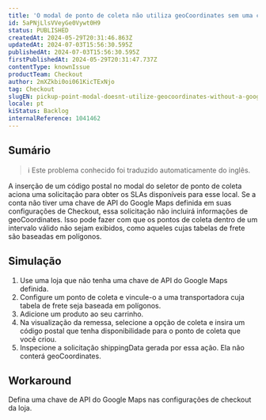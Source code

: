 ```yaml
---
title: 'O modal de ponto de coleta não utiliza geoCoordinates sem uma chave do Google Maps'
id: 5aPNjLlsVVeyGe0Vywt0H9
status: PUBLISHED
createdAt: 2024-05-29T20:31:46.863Z
updatedAt: 2024-07-03T15:56:30.595Z
publishedAt: 2024-07-03T15:56:30.595Z
firstPublishedAt: 2024-05-29T20:31:47.737Z
contentType: knownIssue
productTeam: Checkout
author: 2mXZkbi0oi061KicTExNjo
tag: Checkout
slugEN: pickup-point-modal-doesnt-utilize-geocoordinates-without-a-google-maps-key
locale: pt
kiStatus: Backlog
internalReference: 1041462
---
```


## Sumário

>ℹ️ Este problema conhecido foi traduzido automaticamente do inglês.


A inserção de um código postal no modal do seletor de ponto de coleta aciona uma solicitação para obter os SLAs disponíveis para esse local. Se a conta não tiver uma chave de API do Google Maps definida em suas configurações de Checkout, essa solicitação não incluirá informações de geoCoordinates. Isso pode fazer com que os pontos de coleta dentro de um intervalo válido não sejam exibidos, como aqueles cujas tabelas de frete são baseadas em polígonos.

## Simulação



1. Use uma loja que não tenha uma chave de API do Google Maps definida.
2. Configure um ponto de coleta e vincule-o a uma transportadora cuja tabela de frete seja baseada em polígonos.
3. Adicione um produto ao seu carrinho.
4. Na visualização da remessa, selecione a opção de coleta e insira um código postal que tenha disponibilidade para o ponto de coleta que você criou.
5. Inspecione a solicitação shippingData gerada por essa ação. Ela não conterá geoCoordinates.

## Workaround


Defina uma chave de API do Google Maps nas configurações de checkout da loja.





